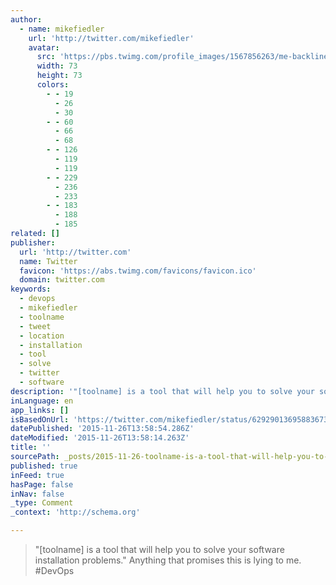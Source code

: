 ```yaml
---
author:
  - name: mikefiedler
    url: 'http://twitter.com/mikefiedler'
    avatar:
      src: 'https://pbs.twimg.com/profile_images/1567856263/me-backline-outside-crop_bigger.jpg'
      width: 73
      height: 73
      colors:
        - - 19
          - 26
          - 30
        - - 60
          - 66
          - 68
        - - 126
          - 119
          - 119
        - - 229
          - 236
          - 233
        - - 183
          - 188
          - 185
related: []
publisher:
  url: 'http://twitter.com'
  name: Twitter
  favicon: 'https://abs.twimg.com/favicons/favicon.ico'
  domain: twitter.com
keywords:
  - devops
  - mikefiedler
  - toolname
  - tweet
  - location
  - installation
  - tool
  - solve
  - twitter
  - software
description: '"[toolname] is a tool that will help you to solve your software installation problems." Anything that promises this is lying to me. #DevOps'
inLanguage: en
app_links: []
isBasedOnUrl: 'https://twitter.com/mikefiedler/status/629290136958836736'
datePublished: '2015-11-26T13:58:54.286Z'
dateModified: '2015-11-26T13:58:14.263Z'
title: ''
sourcePath: _posts/2015-11-26-toolname-is-a-tool-that-will-help-you-to-solve-your-softw.md
published: true
inFeed: true
hasPage: false
inNav: false
_type: Comment
_context: 'http://schema.org'

---
```

> "&lsqb;toolname&rsqb; is a tool that will help you to solve your software installation problems&period;" Anything that promises this is lying to me&period; &num;DevOps